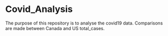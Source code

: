 # Covid_Analysis

The  purpose of this repository is to analyse the covid19 data. Comparisons are made between Canada and US total_cases.

